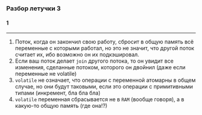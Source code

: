 ### Разбор летучки 3

#### 1

---

1. Поток, когда он закончил свою работу, сбросит в общую память всё переменные с которыми работал, но это не значит, что другой поток считает их, ибо возможно он их подкэшировал.
2. Если ваш поток делает `join` другого потока, то он увидит все изменения, сделанные потоком, которого он двойнил (даже если переменные не volatile)
3. `volatile` не означает, что операции с переменной атомарны в общем случае, но они будут таковыми, если это операции с примитивными типами (инкремент, бла бла бла)
4. `volatile` переменная сбрасывается не в `RAM` (вообще говоря), а в какую-то общую память (где она!?)
